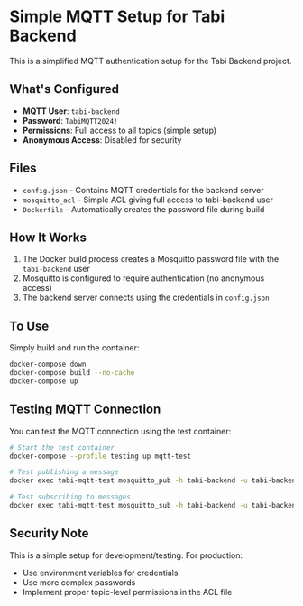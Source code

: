 # Simple MQTT Setup for Tabi Backend

This is a simplified MQTT authentication setup for the Tabi Backend project.

## What's Configured

- **MQTT User**: `tabi-backend`
- **Password**: `TabiMQTT2024!`
- **Permissions**: Full access to all topics (simple setup)
- **Anonymous Access**: Disabled for security

## Files

- `config.json` - Contains MQTT credentials for the backend server
- `mosquitto_acl` - Simple ACL giving full access to tabi-backend user
- `Dockerfile` - Automatically creates the password file during build

## How It Works

1. The Docker build process creates a Mosquitto password file with the `tabi-backend` user
2. Mosquitto is configured to require authentication (no anonymous access)
3. The backend server connects using the credentials in `config.json`

## To Use

Simply build and run the container:

```bash
docker-compose down
docker-compose build --no-cache
docker-compose up
```

## Testing MQTT Connection

You can test the MQTT connection using the test container:

```bash
# Start the test container
docker-compose --profile testing up mqtt-test

# Test publishing a message
docker exec tabi-mqtt-test mosquitto_pub -h tabi-backend -u tabi-backend -P "TabiMQTT2024!" -t "test/hello" -m "Hello World"

# Test subscribing to messages
docker exec tabi-mqtt-test mosquitto_sub -h tabi-backend -u tabi-backend -P "TabiMQTT2024!" -t "test/#"
```

## Security Note

This is a simple setup for development/testing. For production:
- Use environment variables for credentials
- Use more complex passwords
- Implement proper topic-level permissions in the ACL file